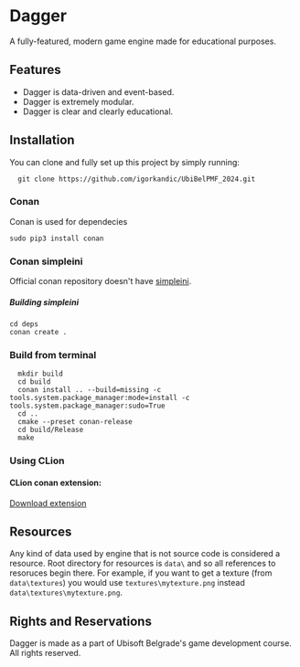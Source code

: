 # Dagger

A fully-featured, modern game engine made for educational purposes.

## Features

- Dagger is data-driven and event-based.
- Dagger is extremely modular.
- Dagger is clear and clearly educational.

## Installation

You can clone and fully set up this project by simply running:

```git
  git clone https://github.com/igorkandic/UbiBelPMF_2024.git
```

### Conan 
Conan is used for dependecies
```shell
sudo pip3 install conan
```
### Conan simpleini
Official conan repository doesn't have [simpleini](https://github.com/brofield/simpleini).
##### Building simpleini
```shell
cd deps
conan create .
```

### Build from terminal
```shell
  mkdir build
  cd build
  conan install .. --build=missing -c tools.system.package_manager:mode=install -c tools.system.package_manager:sudo=True
  cd ..
  cmake --preset conan-release
  cd build/Release
  make
```

### Using CLion
#### CLion conan extension:
[Download extension](https://www.jetbrains.com/help/clion/conan-plugin.html)

## Resources

Any kind of data used by engine that is not source code is considered a resource. Root directory for resources is `data\`
and so all references to resoruces begin there. For example, if you want to get a texture (from `data\textures`) you would
use `textures\mytexture.png` instead `data\textures\mytexture.png`.

## Rights and Reservations

Dagger is made as a part of Ubisoft Belgrade's game development course. All rights reserved.

